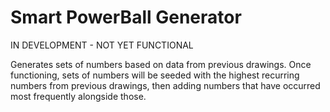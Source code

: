 # Smart PowerBall Generator

IN DEVELOPMENT - NOT YET FUNCTIONAL

Generates sets of numbers based on data from previous drawings. Once functioning, sets of numbers will be seeded with the highest recurring numbers from previous drawings, then adding numbers that have occurred most frequently alongside those. 
